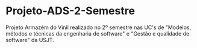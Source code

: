 # Projeto-ADS-2-Semestre
Projeto Armazém do Vinil realizado no 2º semestre nas UC's de "Modelos, métodos e técnicas da engenharia de software" e "Gestão e qualidade de software" da USJT.
